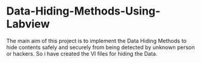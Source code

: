 # Data-Hiding-Methods-Using-Labview
The main aim of this project is to implement the Data Hiding Methods to hide  contents safely and securely from being detected by unknown person or hackers.  So i have created the VI files for hiding the Data.
